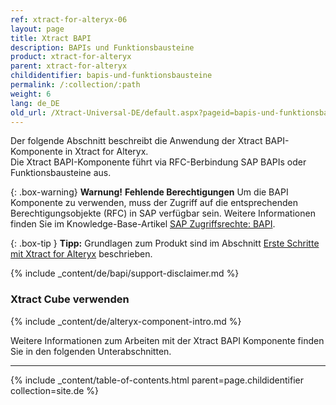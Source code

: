 ```yaml
---
ref: xtract-for-alteryx-06
layout: page
title: Xtract BAPI
description: BAPIs und Funktionsbausteine
product: xtract-for-alteryx
parent: xtract-for-alteryx
childidentifier: bapis-und-funktionsbausteine
permalink: /:collection/:path
weight: 6
lang: de_DE
old_url: /Xtract-Universal-DE/default.aspx?pageid=bapis-und-funktionsbausteine
---
```

Der folgende Abschnitt beschreibt die Anwendung der Xtract BAPI-Komponente in Xtract for Alteryx.<br> 
Die Xtract BAPI-Komponente führt via RFC-Berbindung SAP BAPIs oder Funktionsbausteine aus.


{: .box-warning}
**Warnung!** **Fehlende Berechtigungen**
Um die BAPI Komponente zu verwenden, muss der Zugriff auf die entsprechenden Berechtigungsobjekte (RFC) in SAP verfügbar sein. 
Weitere Informationen finden Sie im Knowledge-Base-Artikel [SAP Zugriffsrechte: BAPI](https://kb.theobald-software.com/sap/authority-objects-sap-user-rights#bapi).

{: .box-tip }
**Tipp:** Grundlagen zum Produkt sind im Abschnitt [Erste Schritte mit Xtract for Alteryx](./erste-schritte) beschrieben.

{% include _content/de/bapi/support-disclaimer.md %}

### Xtract Cube verwenden
{% include _content/de/alteryx-component-intro.md %}

Weitere Informationen zum Arbeiten mit der Xtract BAPI Komponente finden Sie in den folgenden Unterabschnitten.

---

{% include _content/table-of-contents.html parent=page.childidentifier collection=site.de %}